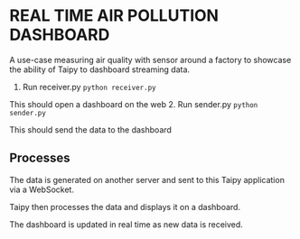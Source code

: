 # REAL TIME AIR POLLUTION DASHBOARD
A use-case measuring air quality with sensor around a factory to showcase the ability of Taipy to dashboard streaming data.

1. Run receiver.py
`python receiver.py`

This should open a dashboard on the web
2. Run sender.py
`python sender.py`

This should send the data to the dashboard

## Processes

The data is generated on another server and sent to this Taipy application via a WebSocket.

Taipy then processes the data and displays it on a dashboard.

The dashboard is updated in real time as new data is received.